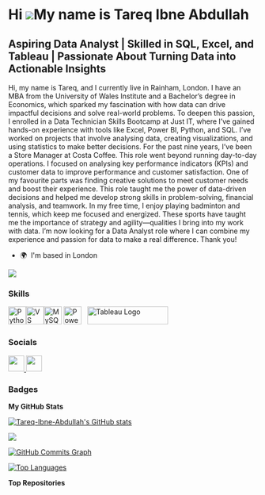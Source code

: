 Hi ![](https://user-images.githubusercontent.com/18350557/176309783-0785949b-9127-417c-8b55-ab5a4333674e.gif)My name is Tareq Ibne Abdullah
===========================================================================================================================================

Aspiring Data Analyst | Skilled in SQL, Excel, and Tableau | Passionate About Turning Data into Actionable Insights
-------------------------------------------------------------------------------------------------------------------

Hi, my name is Tareq, and I currently live in Rainham, London.
I have an MBA from the University of Wales Institute and a Bachelor’s degree in Economics, which sparked my fascination with how data can drive impactful decisions and solve real-world problems. To deepen this passion, I enrolled in a Data Technician Skills Bootcamp at Just IT, where I’ve gained hands-on experience with tools like Excel, Power BI, Python, and SQL. I’ve worked on projects that involve analysing data, creating visualizations, and using statistics to make better decisions.
For the past nine years, I’ve been a Store Manager at Costa Coffee. This role went beyond running day-to-day operations. I focused on analysing key performance indicators (KPIs) and customer data to improve performance and customer satisfaction. One of my favourite parts was finding creative solutions to meet customer needs and boost their experience. This role taught me the power of data-driven decisions and helped me develop strong skills in problem-solving, financial analysis, and teamwork.
In my free time, I enjoy playing badminton and tennis, which keep me focused and energized. These sports have taught me the importance of strategy and agility—qualities I bring into my work with data.
I’m now looking for a Data Analyst role where I can combine my experience and passion for data to make a real difference. Thank you!


* 🌍  I'm based in London

<a href="https://www.github.com/Tareq-Ibne-Abdullah" target="_blank" rel="noreferrer"><img
src="https://img.shields.io/github/followers/Tareq-Ibne-Abdullah?logo=github&style=for-the-badge&color=0891b2&labelColor=1c1917" /></a>



### Skills


<p align="left">
<a href="https://www.python.org/" target="_blank" rel="noreferrer"><img src="https://raw.githubusercontent.com/danielcranney/readme-generator/main/public/icons/skills/python-colored.svg" width="36" height="36" alt="Python" /></a><a href="https://code.visualstudio.com/" target="_blank" rel="noreferrer"><img src="https://raw.githubusercontent.com/danielcranney/readme-generator/main/public/icons/skills/visualstudiocode.svg" width="36" height="36" alt="VS Code" /></a><a href="https://www.mysql.com/" target="_blank" rel="noreferrer"><img src="https://raw.githubusercontent.com/danielcranney/readme-generator/main/public/icons/skills/mysql-colored.svg" width="36" height="36" alt="MySQL" /></a>
<a href="https://app.powerbi.com/" target="_blank" rel="noreferrer"><img src="https://cdn.worldvectorlogo.com/logos/power-bi.svg" width="36" height="36" alt="PowerBI" /></a>&nbsp;&nbsp;
<a href="https://tableau.com/" target="_blank" rel="noreferrer; return false;"><img src="https://raw.githubusercontent.com/gilbarbara/logos/main/logos/tableau.svg" width="163" height="36" alt="Tableau Logo" /></a>&nbsp;&nbsp;
</p>


### Socials

<p align="left"> <a href="https://www.github.com/Tareq-Ibne-Abdullah" target="_blank" rel="noreferrer"> <picture> <source media="(prefers-color-scheme: dark)" srcset="https://raw.githubusercontent.com/danielcranney/readme-generator/main/public/icons/socials/github-dark.svg" /> <source media="(prefers-color-scheme: light)" srcset="https://raw.githubusercontent.com/danielcranney/readme-generator/main/public/icons/socials/github.svg" /> <img src="https://raw.githubusercontent.com/danielcranney/readme-generator/main/public/icons/socials/github.svg" width="32" height="32" /> </picture> </a> <a href="https://www.linkedin.com/in/khondakar-tareq-ibne-abdullah-2ba15371/" target="_blank" rel="noreferrer"> <picture> <source media="(prefers-color-scheme: dark)" srcset="https://raw.githubusercontent.com/danielcranney/readme-generator/main/public/icons/socials/linkedin-dark.svg" /> <source media="(prefers-color-scheme: light)" srcset="https://raw.githubusercontent.com/danielcranney/readme-generator/main/public/icons/socials/linkedin.svg" /> <img src="https://raw.githubusercontent.com/danielcranney/readme-generator/main/public/icons/socials/linkedin.svg" width="32" height="32" /> </picture> </a></p>

### Badges

<b>My GitHub Stats</b>

<a href="http://www.github.com/Tareq-Ibne-Abdullah"><img src="https://github-readme-stats.vercel.app/api?username=Tareq-Ibne-Abdullah&show_icons=true&hide=&count_private=true&title_color=0891b2&text_color=ffffff&icon_color=0891b2&bg_color=1c1917&hide_border=true&show_icons=true" alt="Tareq-Ibne-Abdullah's GitHub stats" /></a>



<a href="http://www.github.com/Tareq-Ibne-Abdullah"><img src="https://github-readme-streak-stats.herokuapp.com/?user=Tareq-Ibne-Abdullah&stroke=ffffff&background=1c1917&ring=0891b2&fire=0891b2&currStreakNum=ffffff&currStreakLabel=0891b2&sideNums=ffffff&sideLabels=ffffff&dates=ffffff&hide_border=true" /></a>

<a href="http://www.github.com/Tareq-Ibne-Abdullah"><img src="https://github-readme-activity-graph.cyclic.app/graph?username=Tareq-Ibne-Abdullah&bg_color=1c1917&color=ffffff&line=0891b2&point=ffffff&area_color=1c1917&area=true&hide_border=true&custom_title=GitHub%20Commits%20Graph" alt="GitHub Commits Graph" /></a>

<a href="https://github.com/Tareq-Ibne-Abdullah" align="left"><img src="https://github-readme-stats.vercel.app/api/top-langs/?username=Tareq-Ibne-Abdullah&langs_count=10&title_color=0891b2&text_color=ffffff&icon_color=0891b2&bg_color=1c1917&hide_border=true&locale=en&custom_title=Top%20%Languages" alt="Top Languages" /></a>

<b>Top Repositories</b>

<div width="100%" align="center"></div><br /><br /><br /><br /><br /><br /><br />
